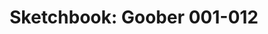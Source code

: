 ---
layout: post
title: "Sketchbook: Goober 001-012"
categories: [sketch]
images:
  thumb:
      id: portfolio/goober-001-012/goober-001-012-thumbnail
  feature:
    - id: portfolio/goober-001-012/goober-001
    - id: portfolio/goober-001-012/goober-002
    - id: portfolio/goober-001-012/goober-003
    - id: portfolio/goober-001-012/goober-004
    - id: portfolio/goober-001-012/goober-005
    - id: portfolio/goober-001-012/goober-006
    - id: portfolio/goober-001-012/goober-007
    - id: portfolio/goober-001-012/goober-008
    - id: portfolio/goober-001-012/goober-009
    - id: portfolio/goober-001-012/goober-010
    - id: portfolio/goober-001-012/goober-011
    - id: portfolio/goober-001-012/goober-012
tags:
  - elm
  - goober
  - black-and-white
  - color
  - digital
  - character-art
  - procreate
  - comic-art
  - oc
  - silly
---